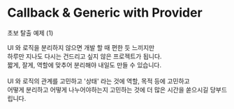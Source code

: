 # Callback & Generic with Provider

초보 탈출 예제 (1)

UI 와 로직을 분리하지 않으면 개발 할 때 편한 듯 느끼지만<br/>
하루만 지나도 다시는 건드리고 싶지 않은 프로젝트가 됩니다.<br/>
짧게, 잘게, 역할에 맞추어 분리해야 내일도 만들 수 있습니다.<br/>
<br/>
UI 와 로직의 관계를 고민하고 '상태' 라는 것에 역할, 목적 등에 고민하고<br/>
어떻게 분리하고 어떻게 나누어야하는지 고민하는 것에 더 많은 시간을 쏟으시길 당부드립니다.<br/>
